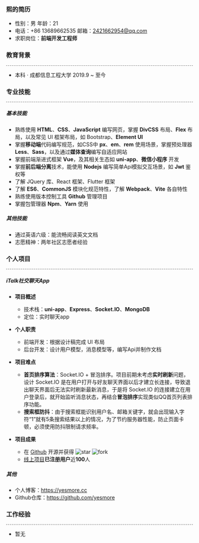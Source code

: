 ### 熙的简历
- 性别：男                                        年龄：21   
- 电话：+86 13689662535            邮箱：2421662954@qq.com
- 求职岗位：**前端开发工程师**



### 教育背景

<div style='border-bottom: 1px dashed #666666'></div>

- 本科 · 成都信息工程大学             2019.9 ~ 至今



### 专业技能

<div style='border-bottom: 1px dashed #666666'></div>

##### 基本技能

- 熟练使用 **HTML**、**CSS**、**JavaScript** 编写网页，掌握 **DivCSS** 布局、**Flex** 布局，以及常见 UI 框架布局，如 Bootstrap、**Element UI**
- 掌握**移动端**代码编写规范，如CSS中 **px**、**em**、**rem** 使用场景，掌握预处理器 **Less**、**Sass**，以及通过**媒体查询**编写自适应网站
- 掌握前端渐进式框架 **Vue**，及其相关生态如 **uni-app**、**微信小程序** 开发
- 掌握**前后端分离**技术，能使用 **Nodejs** 编写简单Api模拟交互场景，如 **Jwt** 鉴权等
- 了解 JQuery 库、React 框架、Flutter 框架
- 了解 **ES6**、**CommonJS** 模块化规范特性，了解 **Webpack**、**Vite** 各自特性
- 熟练使用版本控制工具 **Github** 管理项目
- 掌握包管理器 **Npm**、**Yarn** 使用 

##### 其他技能

- 通过英语六级：能流畅阅读英文文档
- 志愿精神：两年社区志愿者经验



### 个人项目

<div style='border-bottom: 1px dashed #666666'></div>

##### iTalk社交聊天App

- **项目概述**
  - 技术栈：**uni-app**、**Express**、**Socket.IO**、**MongoDB** 
  - 定位：实时聊天app
- **个人职责**
  - 前端开发：根据设计稿完成 UI 布局
  - 后台开发：设计用户模型，消息模型等，编写Api并制作文档
- **项目难点**
  - **首页排序算法**：Socket.IO + 冒泡排序。项目前期未考虑**实时刷新**问题，设计 Socket.IO 是在用户打开与好友聊天界面以后才建立长连接，导致退出聊天界面后无法实时刷新最新消息，于是将 Socket.IO 的连接建立在用户登录后，就开始监听消息状态，再结合**冒泡排序**实现类似QQ首页列表排序功能。
  - **搜索框防抖**：由于搜索框能识别用户名、邮箱关键字，就会出现输入字符“1”就有5条搜索结果以上的情况，为了节约服务器性能，防止页面卡顿，必须使用防抖限制请求频率。

- **项目成果**
  - 在 [Github](https://github.com/yesmore/italk-uniapp) 开源并获得 <img src="https://img.shields.io/github/stars/yesmore/italk-uniapp.svg" alt="star"/> <img src="https://img.shields.io/github/forks/yesmore/italk-uniapp" alt="fork"/>
  - [线上项目](http://italk.aoau.top/)**已注册用户**近**100**人

##### 其他

- 个人博客：https://yesmore.cc
- Github仓库：https://github.com/yesmore



### 工作经验

<div style='border-bottom: 1px dashed #666666'></div>

- 暂无





